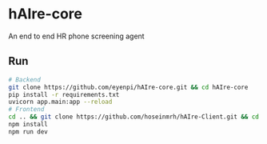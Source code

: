 # hAIre-core
An end to end HR phone screening agent

## Run
```bash
# Backend
git clone https://github.com/eyenpi/hAIre-core.git && cd hAIre-core
pip install -r requirements.txt
uvicorn app.main:app --reload
# Frontend
cd .. && git clone https://github.com/hoseinmrh/hAIre-Client.git && cd hAIre-Client
npm install
npm run dev
```
